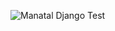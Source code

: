 ![Manatal Django Test](https://user-images.githubusercontent.com/39440576/213274805-a5234788-d8a4-4528-ac91-44f7194d1899.jpg)
